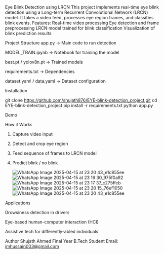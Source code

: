 Eye Blink Detection using LRCN
This project implements real-time eye blink detection using a Long-term Recurrent Convolutional Network (LRCN) model. It takes a video feed, processes eye region frames, and classifies blink events.
Features:
Real-time video processing
Eye detection and frame preprocessing
LRCN model trained for blink classification
Visualization of blink prediction results

Project Structure
app.py                  → Main code to run detection

MODEL_TRAIN.ipynb       → Notebook for training the model

best.pt / yolov8n.pt    → Trained models
 
requirements.txt        → Dependencies

dataset.yaml / data.yaml → Dataset configuration


Installation

git clone https://github.com/shujath876/EYE-blink-detection_project.git
cd EYE-blink-detection_project
pip install -r requirements.txt
python app.py

Demo

How it Works

1. Capture video input

2. Detect and crop eye region

3. Feed sequence of frames to LRCN model

4. Predict blink / no blink

   

   ![WhatsApp Image 2025-04-15 at 23 20 43_e1c855ee](https://github.com/user-attachments/assets/0cce795d-48c3-483c-afb4-4a004336642f)![WhatsApp Image 2025-04-15 at 23 16 30_975f0a92](https://github.com/user-attachments/assets/c95823ce-4b91-440e-b73d-828e9adafceb)
![WhatsApp Image 2025-04-15 at 23 17 37_c275ffcb](https://github.com/user-attachments/assets/b21ffe76-3b8f-449f-a970-cc8cc9172d93)
![WhatsApp Image 2025-04-15 at 23 20 15_76ef1050](https://github.com/user-attachments/assets/cbbc578b-059b-4c62-8ffb-68c3d981bde8)
![WhatsApp Image 2025-04-15 at 23 20 43_e1c855ee](https://github.com/user-attachments/assets/01a96d06-5a0e-44d3-a963-4ea37396d6d5)


Applications

Drowsiness detection in drivers

Eye-based human-computer interaction (HCI)

Assistive tech for differently-abled individuals

Author
Shujath Ahmed
Final Year B.Tech Student
 Email: imhussain003@gmail.com


